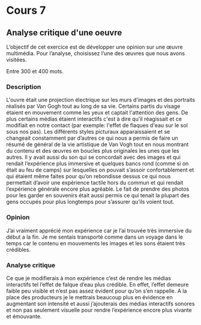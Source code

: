 # Cours 7
## Analyse critique d'une oeuvre

L’objectif de cet exercice est de développer une opinion sur une œuvre multimédia. Pour l’analyse, choisissez l’une des œuvres que nous avons visitées. 

Entre 300 et 400 mots. 

### Description
L'ouvre était une projection électrique sur les murs d'images et des portraits réalisés par Van Gogh tout au long de sa vie. Certains partis du visage étaient en mouvement comme les yeux et captait l'attention des gens. De plus certains médias étaient interactifs c'est à dire qu'il réagissait et ce modifiait en notre contact (par exemple: l'effet de flaques d'eau sur le sol sous nos pas). Les différents styles picturaux apparaissaient et se changeait constamment par d’autres ce qui nous a permis de faire un résumé de général de la vie artistique de Van Vogh tout en nous montrant du contenu et des œuvres en boucles plus originales les unes que les autres. Il y avait aussi du son qui se concordait avec des images et qui rendait l’expérience plus immersive et quelques bancs rond (comme si on était au feu de camps) sur lesquelles on pouvait s’assoir confortablement et qui étaient même faites pour qu’on rebondisse dessus ce qui nous permettait d’avoir une expérience tactile hors du commun et qui rendait l’expérience générale encore plus agréable. Le fait de prendre des photos pour les garder en souvenirs était aussi permis ce qui tenait la plupart des gens occupés pour plus longtemps pour s’assurer qu’ils voient tout.
### Opinion
J’ai vraiment apprécié mon expérience car je l’ai trouvée très immersive du début a la fin. Je me sentais transporté comme dans un voyage dans le temps car le contenu en mouvements les images et les sons étaient très crédibles.
### Analyse critique
Ce que je modifierais à mon expérience c’est de rendre les médias interactifs tel l’effet de falque d’eau plus crédible. En effet, l’effet demeure faible peu visible et n’est pas assez évident pour qu’on s’en rappelle. A la place des producteurs je le mettrais beaucoup plus en évidence en augmentant son intensité et aussi j’ajouterais des médias interactifs sonores et non pas seulement visuelle pour rendre l’expérience encore plus vivante et émouvante.
